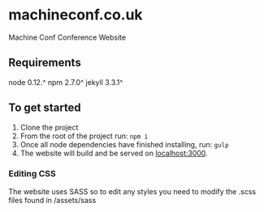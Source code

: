 machineconf.co.uk
==================

Machine Conf Conference Website

## Requirements
node 0.12.^
npm 2.7.0^
jekyll 3.3.1^

## To get started
1. Clone the project
2. From the root of the project run:
`npm i`
3. Once all node dependencies have finished installing, run:
`gulp`
4. The website will build and be served on [localhost:3000](http://localhost:3000).

### Editing CSS
The website uses SASS so to edit any styles you need to modify the .scss files found in /assets/sass 
